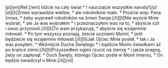 [p][em]Ref.[/em] Idźcie na cały świat * i nauczajcie wszystkie narody![/p][ol][li]Żniwo wprawdzie wielkie, * ale robotników mało. * Proście więc Pana żniwa, * żeby wyprawił robotników na żniwo Swoje.[/li][li]Nie wyście Mnie wybrali, * ale Ja was wybrałem * i przeznaczyłem was na to, * abyście szli i owoc przynosili.[/li][li]To wam przykazuję, * abyście się wzajemnie miłowali. * Po tym wszyscy poznają, żeście uczniami Moimi, * jeśli będziecie się wzajemnie miłowali.[/li][li]Jak Ojciec Mnie posłał, * tak i Ja was posyłam. * Weźmijcie Ducha Świętego * i bądźcie Moimi świadkami aż po krańce ziemi.[/li][li]Przyszedłem ogień rzucić na ziemię * i jakże pragnę, żeby on zapłonął. * Duch Święty, którego Ojciec pośle w Moim imieniu, * On będzie świadczył o Mnie.[/li][/ol]